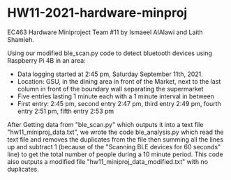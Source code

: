 # HW11-2021-hardware-minproj
EC463 Hardware Miniproject Team #11
by Ismaeel AlAlawi and Laith Shamieh.

Using our modified ble_scan.py code to detect bluetooth devices using Raspberry Pi 4B in an area:
- Data logging started at 2:45 pm, Saturday September 11th, 2021. 
- Location: GSU, in the dining area in front of the Market, next to the last column in front of the boundary wall separating the supermarket
- Five entries lasting 1 minute each with a 1 minute interval in between 
- First entry: 2:45 pm, second entry 2:47 pm, third entry 2:49 pm, fourth entry 2:51 pm, fifth entry 2:53 pm

After Getting data from "ble_scan.py" which outputs it into a text file "hw11_miniproj_data.txt", we wrote the code ble_analysis.py which read the text file and removes the duplicates from the file then summing all the lines up and subtract 1 (because of the "Scanning BLE devices for 60 seconds" line) to get the total number of people during a 10 minute period. This code also outputs a modified file "hw11_miniproj_data_modified.txt" with no duplicates. 
